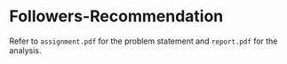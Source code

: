 # Followers-Recommendation
Refer to `assignment.pdf` for the problem statement and `report.pdf` for the analysis.
